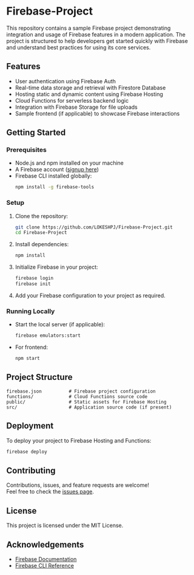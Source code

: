 # Firebase-Project

This repository contains a sample Firebase project demonstrating integration and usage of Firebase features in a modern application. The project is structured to help developers get started quickly with Firebase and understand best practices for using its core services.

## Features

- User authentication using Firebase Auth
- Real-time data storage and retrieval with Firestore Database
- Hosting static and dynamic content using Firebase Hosting
- Cloud Functions for serverless backend logic
- Integration with Firebase Storage for file uploads
- Sample frontend (if applicable) to showcase Firebase interactions

## Getting Started

### Prerequisites

- Node.js and npm installed on your machine
- A Firebase account ([signup here](https://firebase.google.com/))
- Firebase CLI installed globally:  
  ```bash
  npm install -g firebase-tools
  ```

### Setup

1. Clone the repository:
   ```bash
   git clone https://github.com/LOKESHPJ/Firebase-Project.git
   cd Firebase-Project
   ```

2. Install dependencies:
   ```bash
   npm install
   ```

3. Initialize Firebase in your project:
   ```bash
   firebase login
   firebase init
   ```

4. Add your Firebase configuration to your project as required.

### Running Locally

- Start the local server (if applicable):
  ```bash
  firebase emulators:start
  ```

- For frontend:
  ```bash
  npm start
  ```

## Project Structure

```
firebase.json          # Firebase project configuration
functions/             # Cloud Functions source code
public/                # Static assets for Firebase Hosting
src/                   # Application source code (if present)
```

## Deployment

To deploy your project to Firebase Hosting and Functions:

```bash
firebase deploy
```

## Contributing

Contributions, issues, and feature requests are welcome!  
Feel free to check the [issues page](https://github.com/LOKESHPJ/Firebase-Project/issues).

## License

This project is licensed under the MIT License.

## Acknowledgements

- [Firebase Documentation](https://firebase.google.com/docs/)
- [Firebase CLI Reference](https://firebase.google.com/docs/cli)
